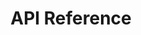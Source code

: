 ---
title: API Reference

language_tabs:
  - shell: cURL

toc_footers:
  - <a href='https://app.sellf.io/signup'>Sign Up for an API Key</a>

includes:
  - introduction
  - authentication
  - requests
  - rates
  - errors
  - users
  - people
  - companies
  - deals
  - pipelines
  - stages
  - sources
  - margins
  - appointments
  - appointment_people

search: true
---